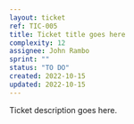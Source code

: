 ```yaml
---
layout: ticket
ref: TIC-005
title: Ticket title goes here
complexity: 12
assignee: John Rambo
sprint: ""
status: "TO DO"
created: 2022-10-15
updated: 2022-10-15
---
```

Ticket description goes here.
